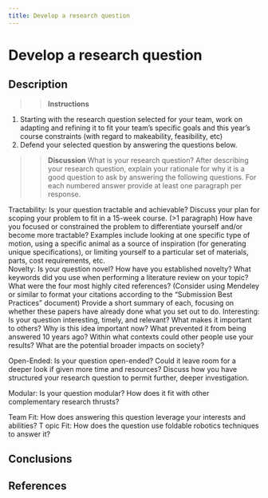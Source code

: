 ```yaml
---
title: Develop a research question
---
```


# Develop a research question

## Description
>> **Instructions**
1. Starting with the research question selected for your team, work on adapting and refining it to fit your team’s specific goals and this year’s course constraints (with regard to makeability, feasibility, etc)
2. Defend your selected question by answering the questions below.

>> **Discussion**
>>What is your research question?
After describing your research question, explain your rationale for why it is a good question to ask by answering the following questions. For each numbered answer provide at least one paragraph per response.

Tractability: Is your question tractable and achievable? Discuss your plan for scoping your problem to fit in a 15-week course. (>1 paragraph)
How have you focused or constrained the problem to differentiate yourself and/or become more tractable?
Examples include looking at one specific type of motion, using a specific animal as a source of inspiration (for generating unique specifications), or limiting yourself to a particular set of materials, parts, cost requirements, etc.\
Novelty: Is your question novel? How have you established novelty?
What keywords did you use when performing a literature review on your topic?
What were the four most highly cited references? (Consider using Mendeley or similar to format your citations according to the “Submission Best Practices” document)
Provide a short summary of each, focusing on whether these papers have already done what you set out to do.
Interesting:
Is your question interesting, timely, and relevant?
What makes it important to others?
Why is this idea important now? What prevented it from being answered 10 years ago?
Within what contexts could other people use your results?
What are the potential broader impacts on society?

Open-Ended: Is your question open-ended? Could it leave room for a deeper look if given more time and resources? Discuss how you have structured your research question to permit further, deeper investigation.

Modular: Is your question modular? How does it fit with other complementary research thrusts?

Team Fit: How does answering this question leverage your interests and abilities?
T
opic Fit: How does the question use foldable robotics techniques to answer it?

## Conclusions

## References
